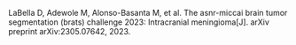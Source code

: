 LaBella D, Adewole M, Alonso-Basanta M, et al. The asnr-miccai brain tumor segmentation (brats) challenge 2023: Intracranial meningioma[J]. arXiv preprint arXiv:2305.07642, 2023.
